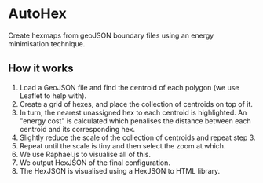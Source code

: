 # AutoHex
Create hexmaps from geoJSON boundary files using an energy minimisation technique.

## How it works
1. Load a GeoJSON file and find the centroid of each polygon (we use Leaflet to help with).
2. Create a grid of hexes, and place the collection of centroids on top of it.
3. In turn, the nearest unassigned hex to each centroid is highlighted. An "energy cost" is calculated which penalises the distance between each centroid and its corresponding hex.
4. Slightly reduce the scale of the collection of centroids and repeat step 3.
5. Repeat until the scale is tiny and then select the zoom at which.
6. We use Raphael.js to visualise all of this.
7. We output HexJSON of the final configuration.
8. The HexJSON is visualised using a HexJSON to HTML library.
